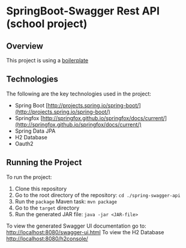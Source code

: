 # SpringBoot-Swagger Rest API (school project)

## Overview
This project is using a [boilerplate](https://github.com/afajem/spring-swagger-api)


## Technologies
The following are the key technologies used in the project:
- Spring Boot [http://projects.spring.io/spring-boot/](http://projects.spring.io/spring-boot/)
- Springfox [http://springfox.github.io/springfox/docs/current/](http://springfox.github.io/springfox/docs/current/)
- Spring Data JPA
- H2 Database
- Oauth2

## Running the Project
To run the project:

1. Clone this repository
2. Go to the root directory of the repository: `cd ./spring-swagger-api`  
3. Run the `package` Maven task: `mvn package`
4. Go to the `target` directory
5. Run the generated JAR file: `java -jar <JAR-file>`


To view the generated Swagger UI documentation go to: [http://localhost:8080/swagger-ui.html](http://localhost:8080/swagger-ui.html)
To view the H2 Database [http://localhost:8080/h2console/](http://localhost:8080/h2console/)
